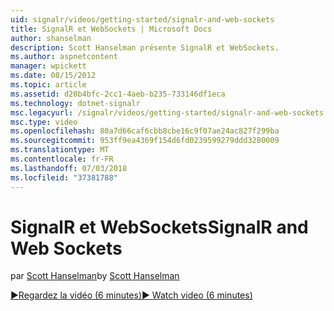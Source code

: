 ```yaml
---
uid: signalr/videos/getting-started/signalr-and-web-sockets
title: SignalR et WebSockets | Microsoft Docs
author: shanselman
description: Scott Hanselman présente SignalR et WebSockets.
ms.author: aspnetcontent
manager: wpickett
ms.date: 08/15/2012
ms.topic: article
ms.assetid: d20b4bfc-2cc1-4aeb-b235-733146df1eca
ms.technology: dotnet-signalr
msc.legacyurl: /signalr/videos/getting-started/signalr-and-web-sockets
msc.type: video
ms.openlocfilehash: 80a7d66caf6cbb8cbe16c9f07ae24ac827f299ba
ms.sourcegitcommit: 953ff9ea4369f154d6fd0239599279ddd3280009
ms.translationtype: MT
ms.contentlocale: fr-FR
ms.lasthandoff: 07/03/2018
ms.locfileid: "37381788"
---
```

<a name="signalr-and-web-sockets"></a><span data-ttu-id="ed111-103">SignalR et WebSockets</span><span class="sxs-lookup"><span data-stu-id="ed111-103">SignalR and Web Sockets</span></span>
====================
<span data-ttu-id="ed111-104">par [Scott Hanselman](https://github.com/shanselman)</span><span class="sxs-lookup"><span data-stu-id="ed111-104">by [Scott Hanselman](https://github.com/shanselman)</span></span>

[<span data-ttu-id="ed111-105">&#9654;Regardez la vidéo (6 minutes)</span><span class="sxs-lookup"><span data-stu-id="ed111-105">&#9654; Watch video (6 minutes)</span></span>](https://channel9.msdn.com/Blogs/ASP-NET-Site-Videos/signalr-and-web-sockets)
